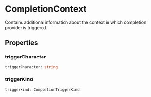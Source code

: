 # CompletionContext

Contains additional information about the context in which completion provider is triggered.

## Properties

### triggerCharacter

```typescript
triggerCharacter: string
```

### triggerKind

```typescript
triggerKind: CompletionTriggerKind
```

